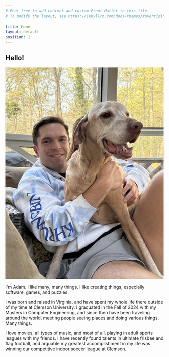 ```yaml
---
# Feel free to add content and custom Front Matter to this file.
# To modify the layout, see https://jekyllrb.com/docs/themes/#overriding-theme-defaults

title: Home
layout: default
position: 1
---
```


## Hello!


<div class="home-image home-image-mobile">
    <img src="/assets/images/me.jpg" alt="Me with my dawg" />
</div>


I'm Adam. I like many, many things. I like creating things, especially software, games, and puzzles. 


I was born and raised in Virginia, and have spent my whole life there outside of 
my time at Clemson University. I graduated in the Fall of 2024 with my Masters in Computer Engineering, and since then have been traveling around the world, meeting people seeing places and doing various things. Many things.


I love movies, all types of music, and most of all, playing in adult sports leagues with my friends. I have recently found talents in ultimate frisbee and flag football, and arguable my greatest accomplishment in my life was winning our competitive indoor soccer league at Clemson. 


